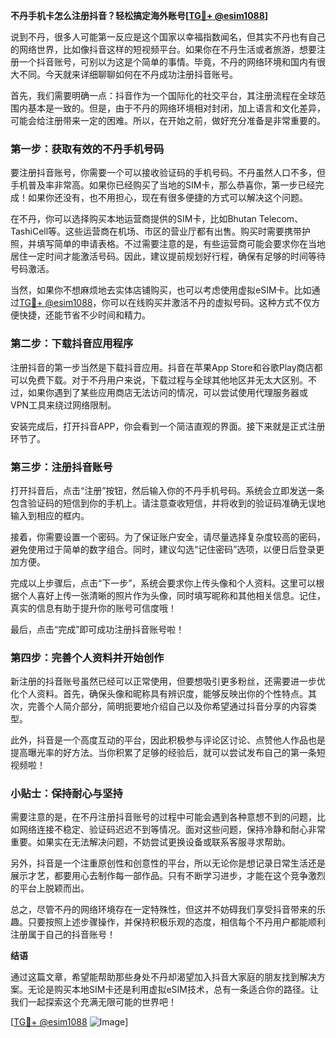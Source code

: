 **不丹手机卡怎么注册抖音？轻松搞定海外账号[[TG💪+ @esim1088](https://t.me/s/esim1088)]**

说到不丹，很多人可能第一反应是这个国家以幸福指数闻名，但其实不丹也有自己的网络世界，比如像抖音这样的短视频平台。如果你在不丹生活或者旅游，想要注册一个抖音账号，可别以为这是个简单的事情。毕竟，不丹的网络环境和国内有很大不同。今天就来详细聊聊如何在不丹成功注册抖音账号。

首先，我们需要明确一点：抖音作为一个国际化的社交平台，其注册流程在全球范围内基本是一致的。但是，由于不丹的网络环境相对封闭，加上语言和文化差异，可能会给注册带来一定的困难。所以，在开始之前，做好充分准备是非常重要的。

### 第一步：获取有效的不丹手机号码

要注册抖音账号，你需要一个可以接收验证码的手机号码。不丹虽然人口不多，但手机普及率非常高。如果你已经购买了当地的SIM卡，那么恭喜你，第一步已经完成！如果你还没有，也不用担心，现在有很多便捷的方式可以解决这个问题。

在不丹，你可以选择购买本地运营商提供的SIM卡，比如Bhutan Telecom、TashiCell等。这些运营商在机场、市区的营业厅都有出售。购买时需要携带护照，并填写简单的申请表格。不过需要注意的是，有些运营商可能会要求你在当地居住一定时间才能激活号码。因此，建议提前规划好行程，确保有足够的时间等待号码激活。

当然，如果你不想麻烦地去实体店铺购买，也可以考虑使用虚拟eSIM卡。比如通过[TG💪+ @esim1088](https://t.me/s/esim1088)，你可以在线购买并激活不丹的虚拟号码。这种方式不仅方便快捷，还能节省不少时间和精力。

### 第二步：下载抖音应用程序

注册抖音的第一步当然是下载抖音应用。抖音在苹果App Store和谷歌Play商店都可以免费下载。对于不丹用户来说，下载过程与全球其他地区并无太大区别。不过，如果你遇到了某些应用商店无法访问的情况，可以尝试使用代理服务器或VPN工具来绕过网络限制。

安装完成后，打开抖音APP，你会看到一个简洁直观的界面。接下来就是正式注册环节了。

### 第三步：注册抖音账号

打开抖音后，点击“注册”按钮，然后输入你的不丹手机号码。系统会立即发送一条包含验证码的短信到你的手机上。请注意查收短信，并将收到的验证码准确无误地输入到相应的框内。

接着，你需要设置一个密码。为了保证账户安全，请尽量选择复杂度较高的密码，避免使用过于简单的数字组合。同时，建议勾选“记住密码”选项，以便日后登录更加方便。

完成以上步骤后，点击“下一步”，系统会要求你上传头像和个人资料。这里可以根据个人喜好上传一张清晰的照片作为头像，同时填写昵称和其他相关信息。记住，真实的信息有助于提升你的账号可信度哦！

最后，点击“完成”即可成功注册抖音账号啦！

### 第四步：完善个人资料并开始创作

新注册的抖音账号虽然已经可以正常使用，但要想吸引更多粉丝，还需要进一步优化个人资料。首先，确保头像和昵称具有辨识度，能够反映出你的个性特点。其次，完善个人简介部分，简明扼要地介绍自己以及你希望通过抖音分享的内容类型。

此外，抖音是一个高度互动的平台，因此积极参与评论区讨论、点赞他人作品也是提高曝光率的好方法。当你积累了足够的经验后，就可以尝试发布自己的第一条短视频啦！

### 小贴士：保持耐心与坚持

需要注意的是，在不丹注册抖音账号的过程中可能会遇到各种意想不到的问题，比如网络连接不稳定、验证码迟迟不到等情况。面对这些问题，保持冷静和耐心非常重要。如果实在无法解决问题，不妨尝试更换设备或联系客服寻求帮助。

另外，抖音是一个注重原创性和创意性的平台，所以无论你是想记录日常生活还是展示才艺，都要用心去制作每一部作品。只有不断学习进步，才能在这个竞争激烈的平台上脱颖而出。

总之，尽管不丹的网络环境存在一定特殊性，但这并不妨碍我们享受抖音带来的乐趣。只要按照上述步骤操作，并保持积极乐观的态度，相信每个不丹用户都能顺利注册属于自己的抖音账号！

**结语**

通过这篇文章，希望能帮助那些身处不丹却渴望加入抖音大家庭的朋友找到解决方案。无论是购买本地SIM卡还是利用虚拟eSIM技术，总有一条适合你的路径。让我们一起探索这个充满无限可能的世界吧！

[[TG💪+ @esim1088](https://t.me/s/esim1088) ![Image](https://i.postimg.cc/4NQfJmqS/Snipaste-2025-05-13-00-14-12.png)]